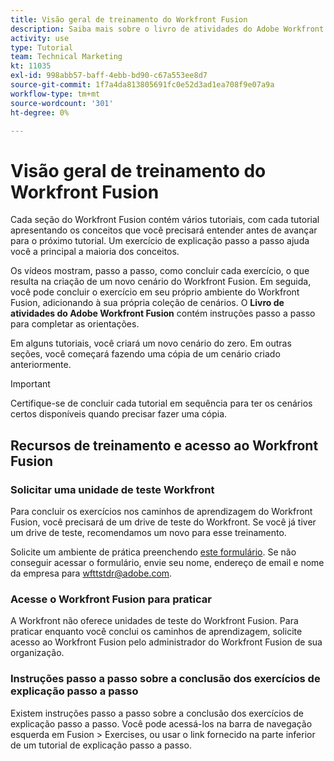 ```yaml
---
title: Visão geral de treinamento do Workfront Fusion
description: Saiba mais sobre o livro de atividades do Adobe Workfront Fusion e como obter uma conta de unidade de teste do Workfront.
activity: use
type: Tutorial
team: Technical Marketing
kt: 11035
exl-id: 998abb57-baff-4ebb-bd90-c67a553ee8d7
source-git-commit: 1f7a4da813805691fc0e52d3ad1ea708f9e07a9a
workflow-type: tm+mt
source-wordcount: '301'
ht-degree: 0%

---
```


# Visão geral de treinamento do Workfront Fusion

Cada seção do Workfront Fusion contém vários tutoriais, com cada tutorial apresentando os conceitos que você precisará entender antes de avançar para o próximo tutorial. Um exercício de explicação passo a passo ajuda você a principal a maioria dos conceitos.

Os vídeos mostram, passo a passo, como concluir cada exercício, o que resulta na criação de um novo cenário do Workfront Fusion. Em seguida, você pode concluir o exercício em seu próprio ambiente do Workfront Fusion, adicionando à sua própria coleção de cenários. O **Livro de atividades do Adobe Workfront Fusion** contém instruções passo a passo para completar as orientações.

Em alguns tutoriais, você criará um novo cenário do zero. Em outras seções, você começará fazendo uma cópia de um cenário criado anteriormente.

>[!IMPORTANT]
>
>Certifique-se de concluir cada tutorial em sequência para ter os cenários certos disponíveis quando precisar fazer uma cópia.

## Recursos de treinamento e acesso ao Workfront Fusion

### Solicitar uma unidade de teste Workfront

Para concluir os exercícios nos caminhos de aprendizagem do Workfront Fusion, você precisará de um drive de teste do Workfront. Se você já tiver um drive de teste, recomendamos um novo para esse treinamento.

Solicite um ambiente de prática preenchendo [este formulário](https://forms.office.com/r/f1J8HRGrNY). Se não conseguir acessar o formulário, envie seu nome, endereço de email e nome da empresa para wfttstdr@adobe.com.

### Acesse o Workfront Fusion para praticar

A Workfront não oferece unidades de teste do Workfront Fusion. Para praticar enquanto você conclui os caminhos de aprendizagem, solicite acesso ao Workfront Fusion pelo administrador do Workfront Fusion de sua organização.

### Instruções passo a passo sobre a conclusão dos exercícios de explicação passo a passo

Existem instruções passo a passo sobre a conclusão dos exercícios de explicação passo a passo. Você pode acessá-los na barra de navegação esquerda em Fusion > Exercises, ou usar o link fornecido na parte inferior de um tutorial de explicação passo a passo.

